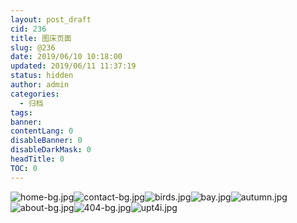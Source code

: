 ```yaml
---
layout: post_draft
cid: 236
title: 图床页面
slug: @236
date: 2019/06/10 10:18:00
updated: 2019/06/11 11:37:19
status: hidden
author: admin
categories: 
  - 归档
tags: 
banner: 
contentLang: 0
disableBanner: 0
disableDarkMask: 0
headTitle: 0
TOC: 0
---
```



![home-bg.jpg](https://hweining.online/usr/uploads/2019/06/4248545643.jpg)![contact-bg.jpg](https://hweining.online/usr/uploads/2019/06/1630892337.jpg)![birds.jpg](https://hweining.online/usr/uploads/2019/06/3266919101.jpg)![bay.jpg](https://hweining.online/usr/uploads/2019/06/3965082347.jpg)![autumn.jpg](https://hweining.online/usr/uploads/2019/06/1243094572.jpg)![about-bg.jpg](https://hweining.online/usr/uploads/2019/06/4245684702.jpg)![404-bg.jpg](https://hweining.online/usr/uploads/2019/06/1578982365.jpg)![upt4i.jpg](https://hweining.online/usr/uploads/2019/06/2121598968.jpg)